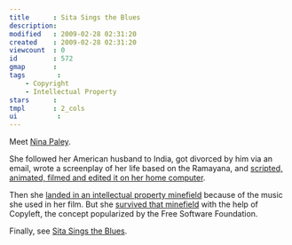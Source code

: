 ```yaml
---
title      : Sita Sings the Blues
description: 
modified   : 2009-02-28 02:31:20
created    : 2009-02-28 02:31:20
viewcount  : 0
id         : 572
gmap       : 
tags        :
    - Copyright
    - Intellectual Property
stars      : 
tmpl       : 2_cols
ui			: 
---
```


Meet [Nina Paley](http://www.ninapaley.com/bio.html).

She followed her American husband to India, got divorced by him via an email, wrote a screenplay of her life based on the Ramayana, and [scripted, animated, filmed and edited it on her home computer](http://www.sitasingstheblues.com/).

Then she [landed in an intellectual property minefield](http://blog.ninapaley.com/2008/09/13/am-i-a-criminal/) because of the music she used in her film. But she [survived that minefield](http://blog.ninapaley.com/2008/12/28/sitas-distribution-plan/) with the help of Copyleft, the concept popularized by the Free Software Foundation.

Finally, see [Sita Sings the Blues](http://www.thirteen.org/sites/reel13/indies/indie-sita-sings-the-blues/241/).

